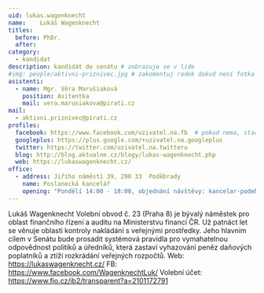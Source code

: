 ```yaml
---
uid: lukas.wagenknecht
name:    Lukáš Wagenknecht
titles:
  before: PhDr.
  after:
category:
  - kandidat
description: kandidát do senátu # zobrazuje se v lide
#img: people/aktivni-priznivec.jpg # zakomentuj radek dokud není fotka
asistenti:
  - name: Mgr. Věra Marušiaková
    position: Asitentka
    mail: vera.marusiakova@pirati.cz
mail:
  - aktivni.priznivec@pirati.cz
profiles:
  facebook: https://www.facebook.com/uzivatel.na.fb  # pokud nema, staci smazat tuto radku
  googleplus: https://plus.google.com/+uzivatel.na.googleplus
  twitter: https://twitter.com/uzivatel.na.twitteru
  blog: http://blog.aktualne.cz/blogy/lukas-wagenknecht.php
  web: https://lukaswagenknecht.cz/
office:
  - address: Jiřího náměstí 39, 290 33  Poděbrady
    name: Poslanecká kancelář
    opening: "Pondělí 14:00 - 18:00, objednání návštěvy: kancelar-podebrady@pirati.cz nebo 778 111 462. Dne 18. 6. je z pracovních důvodů kancelář mimo provoz."
---
```


Lukáš Wagenknecht
Volební obvod č. 23 (Praha 8)
je bývalý náměstek pro oblast finančního řízení a auditu na Ministerstvu financí ČR. Už patnáct let se věnuje oblasti kontroly nakládání s veřejnými prostředky. Jeho hlavním cílem v Senátu bude prosadit systémová pravidla pro vymahatelnou odpovědnost politiků a úředníků, která zastaví vyhazování peněz daňových poplatníků a ztíží rozkrádání veřejných rozpočtů.
Web: https://lukaswagenknecht.cz/
FB: https://www.facebook.com/WagenknechtLuk/
Volební účet: https://www.fio.cz/ib2/transparent?a=2101172791

